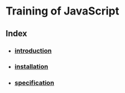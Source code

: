 # Training of JavaScript

## Index

- ### [introduction](?md=/docs/01-INTRODUCTION)
- ### [installation](?md=/docs/02-INSTALLATION)
- ### [specification](?md=/docs/03-SPECIFICATION-01)
